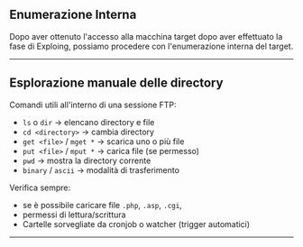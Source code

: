 ## Enumerazione Interna
Dopo aver ottenuto l'accesso alla macchina target dopo aver effettuato la fase di Exploing, possiamo procedere con l'enumerazione interna del target. 

---

## Esplorazione manuale delle directory

Comandi utili all'interno di una sessione FTP:

- `ls` o `dir` → elencano directory e file  
- `cd <directory>` → cambia directory  
- `get <file>` / `mget *` → scarica uno o più file  
- `put <file>` / `mput *` → carica file (se permesso)  
- `pwd` → mostra la directory corrente  
- `binary` / `ascii` → modalità di trasferimento

Verifica sempre: 
- se è possibile caricare file `.php`, `.asp`, `.cgi`,
- permessi di lettura/scrittura
- Cartelle sorvegliate da cronjob o watcher (trigger automatici)

---

